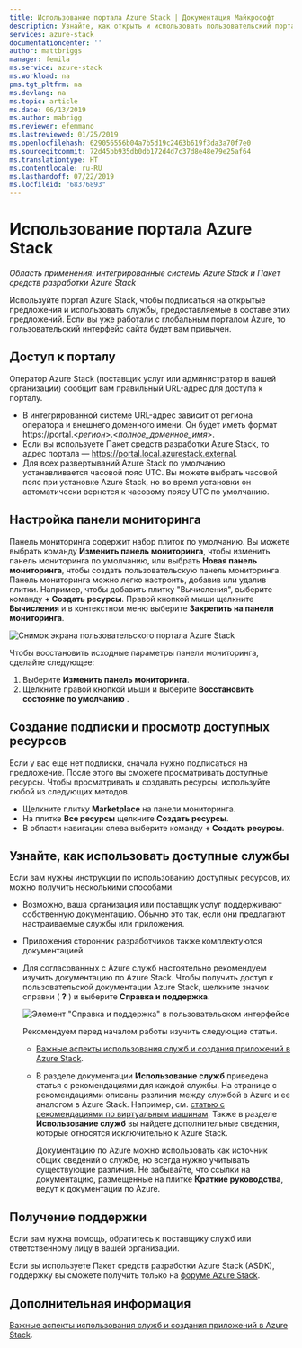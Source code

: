 ```yaml
---
title: Использование портала Azure Stack | Документация Майкрософт
description: Узнайте, как открыть и использовать пользовательский портал Azure Stack.
services: azure-stack
documentationcenter: ''
author: mattbriggs
manager: femila
ms.service: azure-stack
ms.workload: na
pms.tgt_pltfrm: na
ms.devlang: na
ms.topic: article
ms.date: 06/13/2019
ms.author: mabrigg
ms.reviewer: efemmano
ms.lastreviewed: 01/25/2019
ms.openlocfilehash: 629056556b04a7b5d19c2463b619f3da3a70f7e0
ms.sourcegitcommit: 72d45bb935db0db172d4d7c37d8e48e79e25af64
ms.translationtype: HT
ms.contentlocale: ru-RU
ms.lasthandoff: 07/22/2019
ms.locfileid: "68376893"
---
```

# <a name="use-the-azure-stack-portal"></a>Использование портала Azure Stack

*Область применения: интегрированные системы Azure Stack и Пакет средств разработки Azure Stack*

Используйте портал Azure Stack, чтобы подписаться на открытые предложения и использовать службы, предоставляемые в составе этих предложений. Если вы уже работали с глобальным порталом Azure, то пользовательский интерфейс сайта будет вам привычен.

## <a name="access-the-portal"></a>Доступ к порталу

Оператор Azure Stack (поставщик услуг или администратор в вашей организации) сообщит вам правильный URL-адрес для доступа к порталу.

- В интегрированной системе URL-адрес зависит от региона оператора и внешнего доменного имени. Он будет иметь формат https://portal.&lt;*регион*&gt;.&lt;*полное_доменное_имя*&gt;.
- Если вы используете Пакет средств разработки Azure Stack, то адрес портала — https://portal.local.azurestack.external.
- Для всех развертываний Azure Stack по умолчанию устанавливается часовой пояс UTC. Вы можете выбрать часовой пояс при установке Azure Stack, но во время установки он автоматически вернется к часовому поясу UTC по умолчанию.

## <a name="customize-the-dashboard"></a>Настройка панели мониторинга

Панель мониторинга содержит набор плиток по умолчанию. Вы можете выбрать команду **Изменить панель мониторинга**, чтобы изменить панель мониторинга по умолчанию, или выбрать **Новая панель мониторинга**, чтобы создать пользовательскую панель мониторинга. Панель мониторинга можно легко настроить, добавив или удалив плитки. Например, чтобы добавить плитку "Вычисления", выберите команду **+ Создать ресурсы**. Правой кнопкой мыши щелкните **Вычисления** и в контекстном меню выберите **Закрепить на панели мониторинга**.

![Снимок экрана пользовательского портала Azure Stack](media/azure-stack-use-portal/userportal.png)

Чтобы восстановить исходные параметры панели мониторинга, сделайте следующее:
1.  Выберите **Изменить панель мониторинга**. 
2.  Щелкните правой кнопкой мыши и выберите **Восстановить состояние по умолчанию** .

## <a name="create-subscription-and-browse-available-resources"></a>Создание подписки и просмотр доступных ресурсов

Если у вас еще нет подписки, сначала нужно подписаться на предложение. После этого вы сможете просматривать доступные ресурсы. Чтобы просматривать и создавать ресурсы, используйте любой из следующих методов.

- Щелкните плитку **Marketplace** на панели мониторинга.
- На плитке **Все ресурсы** щелкните **Создать ресурсы**.
- В области навигации слева выберите команду **+ Создать ресурсы**.

## <a name="learn-how-to-use-available-services"></a>Узнайте, как использовать доступные службы

Если вам нужны инструкции по использованию доступных ресурсов, их можно получить несколькими способами.

- Возможно, ваша организация или поставщик услуг поддерживают собственную документацию. Обычно это так, если они предлагают настраиваемые службы или приложения.
- Приложения сторонних разработчиков также комплектуются документацией.
- Для согласованных с Azure служб настоятельно рекомендуем изучить документацию по Azure Stack. Чтобы получить доступ к пользовательской документации Azure Stack, щелкните значок справки ( **?** ) и выберите **Справка и поддержка**.

    ![Элемент "Справка и поддержка" в пользовательском интерфейсе](media/azure-stack-use-portal/HelpAndSupport.png)

    Рекомендуем перед началом работы изучить следующие статьи.

    - [ Важные аспекты использования служб и создания приложений в Azure Stack](azure-stack-considerations.md).
    - В разделе документации **Использование служб** приведена статья с рекомендациями для каждой службы. На странице с рекомендациями описаны различия между службой в Azure и ее аналогом в Azure Stack. Например, см. [статью с рекомендациями по виртуальным машинам](azure-stack-vm-considerations.md). Также в разделе **Использование служб** вы найдете дополнительные сведения, которые относятся исключительно к Azure Stack.

      Документацию по Azure можно использовать как источник общих сведений о службе, но всегда нужно учитывать существующие различия. Не забывайте, что ссылки на документацию, размещенные на плитке **Краткие руководства**, ведут к документации по Azure.

## <a name="get-support"></a>Получение поддержки

Если вам нужна помощь, обратитесь к поставщику служб или ответственному лицу в вашей организации.

Если вы используете Пакет средств разработки Azure Stack (ASDK), поддержку вы сможете получить только на [форуме Azure Stack](https://social.msdn.microsoft.com/Forums/azure/home?forum=azurestack).

## <a name="next-steps"></a>Дополнительная информация

[ Важные аспекты использования служб и создания приложений в Azure Stack](azure-stack-considerations.md).
